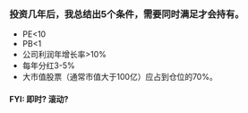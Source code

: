 
### 投资几年后，我总结出5个条件，需要同时满足才会持有。
* PE<10
* PB<1
* 公司利润年增长率>10%
* 每年分红3-5%
* 大市值股票（通常市值大于100亿）应占到仓位的70%。
#### FYI: 即时? 滚动?
